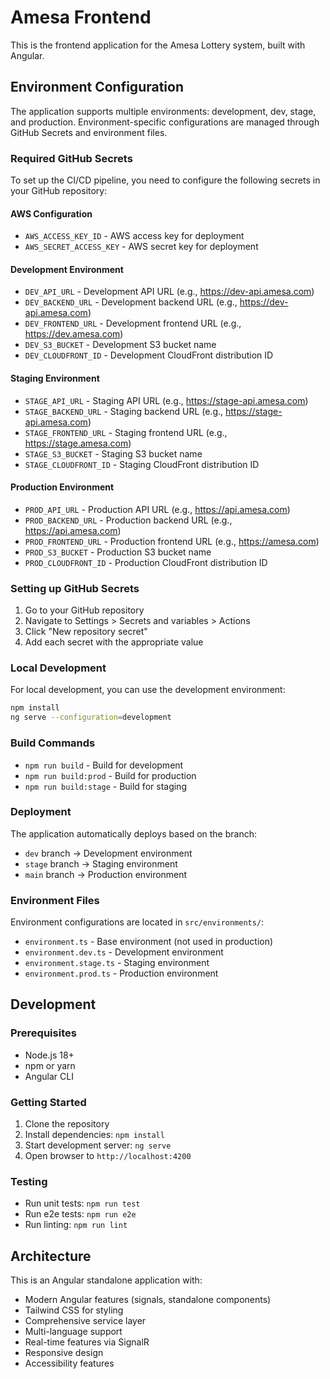 # Amesa Frontend

This is the frontend application for the Amesa Lottery system, built with Angular.

## Environment Configuration

The application supports multiple environments: development, dev, stage, and production. Environment-specific configurations are managed through GitHub Secrets and environment files.

### Required GitHub Secrets

To set up the CI/CD pipeline, you need to configure the following secrets in your GitHub repository:

#### AWS Configuration
- `AWS_ACCESS_KEY_ID` - AWS access key for deployment
- `AWS_SECRET_ACCESS_KEY` - AWS secret key for deployment

#### Development Environment
- `DEV_API_URL` - Development API URL (e.g., https://dev-api.amesa.com)
- `DEV_BACKEND_URL` - Development backend URL (e.g., https://dev-api.amesa.com)
- `DEV_FRONTEND_URL` - Development frontend URL (e.g., https://dev.amesa.com)
- `DEV_S3_BUCKET` - Development S3 bucket name
- `DEV_CLOUDFRONT_ID` - Development CloudFront distribution ID

#### Staging Environment
- `STAGE_API_URL` - Staging API URL (e.g., https://stage-api.amesa.com)
- `STAGE_BACKEND_URL` - Staging backend URL (e.g., https://stage-api.amesa.com)
- `STAGE_FRONTEND_URL` - Staging frontend URL (e.g., https://stage.amesa.com)
- `STAGE_S3_BUCKET` - Staging S3 bucket name
- `STAGE_CLOUDFRONT_ID` - Staging CloudFront distribution ID

#### Production Environment
- `PROD_API_URL` - Production API URL (e.g., https://api.amesa.com)
- `PROD_BACKEND_URL` - Production backend URL (e.g., https://api.amesa.com)
- `PROD_FRONTEND_URL` - Production frontend URL (e.g., https://amesa.com)
- `PROD_S3_BUCKET` - Production S3 bucket name
- `PROD_CLOUDFRONT_ID` - Production CloudFront distribution ID

### Setting up GitHub Secrets

1. Go to your GitHub repository
2. Navigate to Settings > Secrets and variables > Actions
3. Click "New repository secret"
4. Add each secret with the appropriate value

### Local Development

For local development, you can use the development environment:

```bash
npm install
ng serve --configuration=development
```

### Build Commands

- `npm run build` - Build for development
- `npm run build:prod` - Build for production
- `npm run build:stage` - Build for staging

### Deployment

The application automatically deploys based on the branch:

- `dev` branch → Development environment
- `stage` branch → Staging environment
- `main` branch → Production environment

### Environment Files

Environment configurations are located in `src/environments/`:
- `environment.ts` - Base environment (not used in production)
- `environment.dev.ts` - Development environment
- `environment.stage.ts` - Staging environment
- `environment.prod.ts` - Production environment

## Development

### Prerequisites

- Node.js 18+
- npm or yarn
- Angular CLI

### Getting Started

1. Clone the repository
2. Install dependencies: `npm install`
3. Start development server: `ng serve`
4. Open browser to `http://localhost:4200`

### Testing

- Run unit tests: `npm run test`
- Run e2e tests: `npm run e2e`
- Run linting: `npm run lint`

## Architecture

This is an Angular standalone application with:
- Modern Angular features (signals, standalone components)
- Tailwind CSS for styling
- Comprehensive service layer
- Multi-language support
- Real-time features via SignalR
- Responsive design
- Accessibility features
